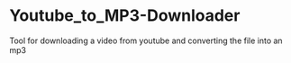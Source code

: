 # Youtube_to_MP3-Downloader
Tool for downloading a video from youtube and converting the file into an mp3
